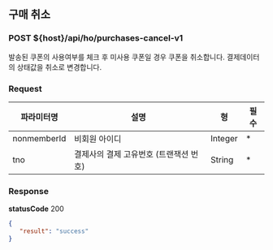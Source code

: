 ## 구매 취소
### POST ${host}/api/ho/purchases-cancel-v1

발송된 쿠폰의 사용여부를 체크 후 미사용 쿠폰일 경우 쿠폰을 취소합니다.
결제데이터의 상태값을 취소로 변경합니다.

### Request
|파라미터명|설명|형|필수
|-|-|-|-|
|nonmemberId|비회원 아이디|Integer|*|
|tno|결제사의 결제 고유번호 (트랜잭션 번호)|String|*|

### Response
**statusCode** 200

```json
{
   "result": "success"
}
```